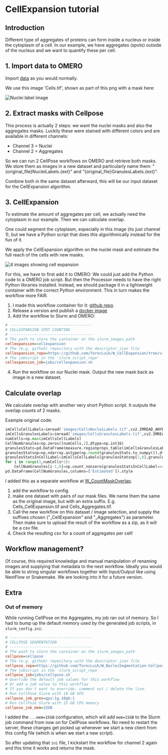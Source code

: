 # CellExpansion tutorial

## Introduction

Different type of aggregates of proteins can form inside a nucleus or inside the cytoplasm of a cell.
In our example, we have aggregates (spots) outside of the nucleus and we want to quantify these per cell.

## 1. Import data to OMERO

Import [data](./images/Cells.tif) as you would normally.

We use this image 'Cells.tif', shown as part of this png with a mask here:

![Nuclei label image](https://github.com/NL-BioImaging/omero-slurm-client/blob/502dd074e995b29d5206056d0f9c6eae0a3450b4/resources/tutorials/images/nuclei_labels.png?raw=true)

## 2. Extract masks with Cellpose

This process is actually 2 steps: we want the nuclei masks and also the aggregates masks.
Luckily these were stained with different colors and are available in different channels:
- Channel 3 = Nuclei
- Channel 2 = Aggregates

So we can run 2 CellPose workflows on OMERO and retrieve both masks.
We store them as images in a new dataset and particularly name them: "{original_file}NucleiLabels.{ext}"  and "{original_file}GranulesLabels.{ext}".

Combine both in the same dataset afterward, this will be our input dataset for the CellExpansion algorithm.

## 3. CellExpansion

To estimate the amount of aggregates per cell, we actually need the cytoplasm in our example. Then we can calculate overlap. 

One could segment the cytoplasm, especially in this image (its just channel 1), but we have a Python script that does this algorithmically instead for the fun of it.

We apply the CellExpansion algorithm on the nuclei mask and estimate the full reach of the cells with new masks.

![4 images showing cell expansion](https://github.com/NL-BioImaging/omero-slurm-client/blob/502dd074e995b29d5206056d0f9c6eae0a3450b4/resources/tutorials/images/cellexpansion.png?raw=true)

For this, we have to first add it to OMERO: 
We could just add the Python code to a OMERO job script. But then the Processor needs to have the right Python libraries installed. 
Instead, we should package it in a lightweight container with the correct Python environment. This in turn makes the workflow more FAIR.

1. I made this workflow container for it: [github repo](https://github.com/TorecLuik/W_CellExpansion).
2. Release a version and publish a [docker image](https://hub.docker.com/layers/torecluik/w_cellexpansion/v1.0.1/images/sha256-8d2f9e663614588f11f41c09375568b448b6d158478a968dac23dbbd8d7fdebc?context=explore)
2. Add the workflow to Slurm and OMERO:
```ini
# -------------------------------------
# CELLEXPANSION SPOT COUNTING
# -------------------------------------
# The path to store the container on the slurm_images_path
cellexpansion=cellexpansion
# The (e.g. github) repository with the descriptor.json file
cellexpansion_repo=https://github.com/TorecLuik/W_CellExpansion/tree/v1.0.1
# The jobscript in the 'slurm_script_repo'
cellexpansion_job=jobs/cellexpansion.sh
```

4. Run the workflow on our Nuclei mask.
Output the new mask back as image in a new dataset.


## Calculate overlap

We calculate overlap with another very short Python script.
It outputs the overlap counts of 2 masks. 

Example original code:
```Python
imCellsCellLabels=imread('images/CellsNucleiLabels.tif',cv2.IMREAD_ANYDEPTH)
imCellsGranulesLabels=imread('images/CellsGranulesLabels.tif',cv2.IMREAD_ANYDEPTH)
numCells=np.max(imCellsCellLabels)
CellNumGranules=np.zeros([numCells,2],dtype=np.int16)
granulesStats=pd.DataFrame(measure.regionprops_table(imCellsGranulesLabels, properties=('centroid',)))
granulesStatsnp=np.ndarray.astype(np.round(granulesStats.to_numpy()),dtype=np.uint16)
granulesStatsInCellLabel=imCellsCellLabels[granulesStatsnp[:,0],granulesStatsnp[:,1]]
for i in range(1,numCells+1):
    CellNumGranules[i-1,0]=np.count_nonzero(granulesStatsInCellLabel==i)
pd.DataFrame(CellNumGranules,columns=['Estimated']).style
```

I added this as a separate workflow at [W_CountMaskOverlap](https://github.com/TorecLuik/W_CountMaskOverlap).

1. add the workflow to config. 
2. make one dataset with pairs of our mask files. We name them the same as the original image, but with an extra suffix. E.g. Cells_CellExpansion.tif and Cells_Aggregates.tif. 
3. Call the new workflow on this dataset / image selection, and supply the suffixes chosen ("_CellExpansion" and "_Aggregates") as parameter. Then make sure to upload the result of the workflow as a zip, as it will be a csv file.
4. Check the resulting csv for a count of aggregates per cell!

## Workflow management?

Of course, this required knowledge and manual manipulation of renaming images and supplying that metadata to the next workflow. Ideally you would be able to string singular workflows together with Input/Output like using NextFlow or Snakemake. We are looking into it for a future version.


## Extra

### Out of memory

While running CellPose on the Aggregates, my job ran out of memory. So I had to bump up the default memory used by the generated job scripts, in `slurm_config.ini`:

```ini
# -------------------------------------
# CELLPOSE SEGMENTATION
# -------------------------------------
# The path to store the container on the slurm_images_path
cellpose=cellpose
# The (e.g. github) repository with the descriptor.json file
cellpose_repo=https://github.com/TorecLuik/W_NucleiSegmentation-Cellpose/tree/v1.2.7
# The jobscript in the 'slurm_script_repo'
cellpose_job=jobs/cellpose.sh
# Override the default job values for this workflow
# Or add a job value to this workflow
# If you don't want to override, comment out / delete the line.
# Run CellPose Slurm with 10 GB GPU
cellpose_job_gres=gpu:1g.10gb:1
# Run CellPose Slurm with 15 GB CPU memory
cellpose_job_mem=15GB
```
I added the `...mem=15GB` configuration, which will add `mem=15GB` to the Slurm job command from now on for CellPose workflows. 
No need to restart the server, these changes get picked up whenever we start a new client from this config file (which is when we start a new script).

So after updating that `ini` file, I kickstart the workflow for channel 2 again and this time it works and returns the mask.